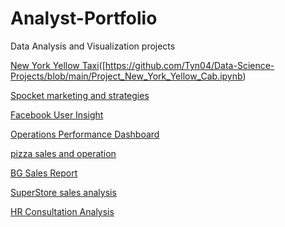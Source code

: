 # Analyst-Portfolio
Data Analysis and Visualization projects

[New York Yellow Taxi](https://github.com/Tyn04/Data-Science-Projects/blob/main/NYC%20Yellow%20Taxi%20Trip%20Analysis.pdf)([https://github.com/Tyn04/Data-Science-Projects/blob/main/Project_New_York_Yellow_Cab.ipynb)

[Spocket marketing and strategies](https://github.com/Tyn04/Data-Science-Projects/blob/main/spocket%20marketing%20and%20strategies.pdf)

[Facebook User Insight](https://github.com/Tyn04/Data-Science-Projects/blob/main/Facebook%20User%20Insight.pdf)

[Operations Performance Dashboard](https://github.com/Tyn04/Data-Science-Projects/blob/main/Operations%20Performance%20Dashboard%201-merged.pdf)

[pizza sales and operation](https://github.com/Tyn04/Data-Science-Projects/blob/main/pizza%20sales%20and%20operation.pdf)

[BG Sales Report](https://github.com/Tyn04/Data-Science-Projects/blob/main/BG%20Sales%20Report.pdf)

[SuperStore sales analysis](https://github.com/Tyn04/Data-Science-Projects/blob/main/SuperStore%20sales%20analysis.pdf)

[HR Consultation Analysis](https://github.com/Tyn04/Data-Science-Projects/blob/main/HR%20Consultation%20Analysis.pdf)




